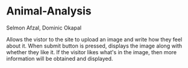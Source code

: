 # Animal-Analysis
Selmon Afzal, Dominic Okapal

Allows the vistor to the site to upload an image and write how they feel about it.
When submit button is pressed, displays the image along with whether they like it.
If the visitor likes what's in the image, then more information will be obtained and displayed.
